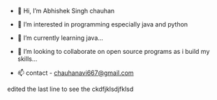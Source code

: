 - 👋 Hi, I’m Abhishek Singh chauhan
- 👀 I’m interested in programming especially java and python

- 🌱 I’m currently learning java...
- 💞️ I’m looking to collaborate on open source programs as i build my skills...
- 📫 contact - chauhanavi667@gmail.com



 edited the last line to see the ckdfjklsdjfklsd
